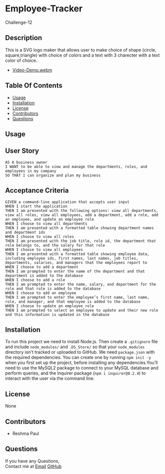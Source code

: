 # Employee-Tracker
Challenge-12


## Description

This is a SVG logo maker that allows user to make choice of shape (circle, square,triangle) with choice of colors and a text with 3 charecter with a text color of choice.

- [Video-Demo.webm](https://user-images.githubusercontent.com/128992593/235828602-5f0e7e8b-374f-46a1-bd10-51c8a934fbb0.webm)

## Table Of Contents

  * [Usage](#usage)
  * [Installation](#installation)
  * [License](#license)
  * [Contributors](#contributors)
  * [Questions](#Questions)

## Usage

## User Story

```
AS A business owner
I WANT to be able to view and manage the departments, roles, and employees in my company
SO THAT I can organize and plan my business
```

## Acceptance Criteria

```
GIVEN a command-line application that accepts user input
WHEN I start the application
THEN I am presented with the following options: view all departments, view all roles, view all employees, add a department, add a role, add an employee, and update an employee role
WHEN I choose to view all departments
THEN I am presented with a formatted table showing department names and department ids
WHEN I choose to view all roles
THEN I am presented with the job title, role id, the department that role belongs to, and the salary for that role
WHEN I choose to view all employees
THEN I am presented with a formatted table showing employee data, including employee ids, first names, last names, job titles, departments, salaries, and managers that the employees report to
WHEN I choose to add a department
THEN I am prompted to enter the name of the department and that department is added to the database
WHEN I choose to add a role
THEN I am prompted to enter the name, salary, and department for the role and that role is added to the database
WHEN I choose to add an employee
THEN I am prompted to enter the employee’s first name, last name, role, and manager, and that employee is added to the database
WHEN I choose to update an employee role
THEN I am prompted to select an employee to update and their new role and this information is updated in the database 
```

## Installation

  To run this project we need to install Node.js. Then create a `.gitignore` file and include `node_modules/` and `.DS_Store/` so that your `node_modules` directory isn't tracked or uploaded to GitHub. We need `package.json` with the required dependencies. You can create one by running `npm init -y` when you first set up the project, before installing any dependencies.You’ll need to use the MySQL2 package to connect to your MySQL database and perform queries, and the Inquirer package (`npm i inquirer@8.2.4`) to interact with the user via the command line.

## License

  None

## Contributors
  - Reshma Paul

  ## Questions

  If you have any Questions,<br>
  Contact me at [Email](snowley777@gmail.com)
  [GitHub]()

